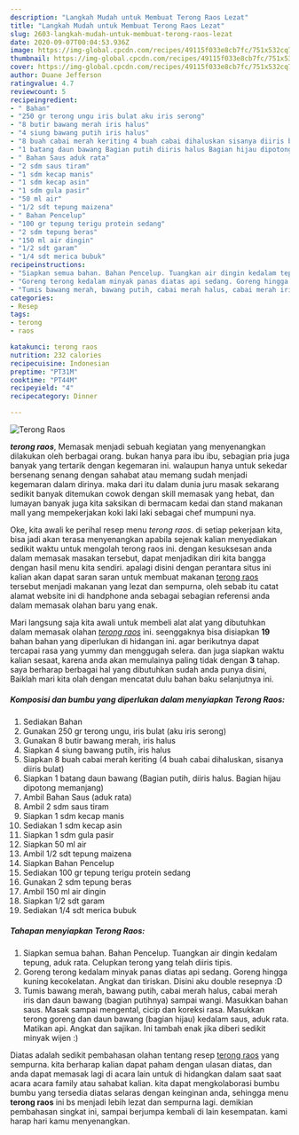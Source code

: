 ```yaml
---
description: "Langkah Mudah untuk Membuat Terong Raos Lezat"
title: "Langkah Mudah untuk Membuat Terong Raos Lezat"
slug: 2603-langkah-mudah-untuk-membuat-terong-raos-lezat
date: 2020-09-07T00:04:53.936Z
image: https://img-global.cpcdn.com/recipes/49115f033e8cb7fc/751x532cq70/terong-raos-foto-resep-utama.jpg
thumbnail: https://img-global.cpcdn.com/recipes/49115f033e8cb7fc/751x532cq70/terong-raos-foto-resep-utama.jpg
cover: https://img-global.cpcdn.com/recipes/49115f033e8cb7fc/751x532cq70/terong-raos-foto-resep-utama.jpg
author: Duane Jefferson
ratingvalue: 4.7
reviewcount: 5
recipeingredient:
- " Bahan"
- "250 gr terong ungu iris bulat aku iris serong"
- "8 butir bawang merah iris halus"
- "4 siung bawang putih iris halus"
- "8 buah cabai merah keriting 4 buah cabai dihaluskan sisanya diiris bulat"
- "1 batang daun bawang Bagian putih diiris halus Bagian hijau dipotong memanjang"
- " Bahan Saus aduk rata"
- "2 sdm saus tiram"
- "1 sdm kecap manis"
- "1 sdm kecap asin"
- "1 sdm gula pasir"
- "50 ml air"
- "1/2 sdt tepung maizena"
- " Bahan Pencelup"
- "100 gr tepung terigu protein sedang"
- "2 sdm tepung beras"
- "150 ml air dingin"
- "1/2 sdt garam"
- "1/4 sdt merica bubuk"
recipeinstructions:
- "Siapkan semua bahan. Bahan Pencelup. Tuangkan air dingin kedalam tepung, aduk rata. Celupkan terong yang telah diiris tipis."
- "Goreng terong kedalam minyak panas diatas api sedang. Goreng hingga kuning kecokelatan. Angkat dan tiriskan. Disini aku double resepnya :D"
- "Tumis bawang merah, bawang putih, cabai merah halus, cabai merah iris dan daun bawang (bagian putihnya) sampai wangi. Masukkan bahan saus. Masak sampai mengental, cicip dan koreksi rasa. Masukkan terong goreng dan daun bawang (bagian hijau) kedalam saus, aduk rata. Matikan api. Angkat dan sajikan. Ini tambah enak jika diberi sedikit minyak wijen :)"
categories:
- Resep
tags:
- terong
- raos

katakunci: terong raos 
nutrition: 232 calories
recipecuisine: Indonesian
preptime: "PT31M"
cooktime: "PT44M"
recipeyield: "4"
recipecategory: Dinner

---
```



![Terong Raos](https://img-global.cpcdn.com/recipes/49115f033e8cb7fc/751x532cq70/terong-raos-foto-resep-utama.jpg)

<b><i>terong raos</i></b>, Memasak menjadi sebuah kegiatan yang menyenangkan dilakukan oleh berbagai orang. bukan hanya para ibu ibu, sebagian pria juga banyak yang tertarik dengan kegemaran ini. walaupun hanya untuk sekedar bersenang senang dengan sahabat atau memang sudah menjadi kegemaran dalam dirinya. maka dari itu dalam dunia juru masak sekarang sedikit banyak ditemukan cowok dengan skill memasak yang hebat, dan lumayan banyak juga kita saksikan di bermacam kedai dan stand makanan mall yang mempekerjakan koki laki laki sebagai chef mumpuni nya.



Oke, kita awali ke perihal resep menu <i>terong raos</i>. di setiap pekerjaan kita, bisa jadi akan terasa menyenangkan apabila sejenak kalian menyediakan sedikit waktu untuk mengolah terong raos ini. dengan kesuksesan anda dalam memasak masakan tersebut, dapat menjadikan diri kita bangga dengan hasil menu kita sendiri. apalagi disini dengan perantara situs ini kalian akan dapat saran saran untuk membuat makanan <u>terong raos</u> tersebut menjadi makanan yang lezat dan sempurna, oleh sebab itu catat alamat website ini di handphone anda sebagai sebagian referensi anda dalam memasak olahan baru yang enak.


Mari langsung saja kita awali untuk membeli alat alat yang dibutuhkan dalam memasak olahan <u><i>terong raos</i></u> ini. seenggaknya bisa disiapkan <b>19</b> bahan bahan yang diperlukan di hidangan ini. agar berikutnya dapat tercapai rasa yang yummy dan menggugah selera. dan juga siapkan waktu kalian sesaat, karena anda akan memulainya paling tidak dengan <b>3</b> tahap. saya berharap berbagai hal yang dibutuhkan sudah anda punya disini, Baiklah mari kita olah dengan mencatat dulu bahan baku selanjutnya ini.

<!--inarticleads1-->

##### Komposisi dan bumbu yang diperlukan dalam menyiapkan Terong Raos:

1. Sediakan  Bahan
1. Gunakan 250 gr terong ungu, iris bulat (aku iris serong)
1. Gunakan 8 butir bawang merah, iris halus
1. Siapkan 4 siung bawang putih, iris halus
1. Siapkan 8 buah cabai merah keriting (4 buah cabai dihaluskan, sisanya diiris bulat)
1. Siapkan 1 batang daun bawang (Bagian putih, diiris halus. Bagian hijau dipotong memanjang)
1. Ambil  Bahan Saus (aduk rata)
1. Ambil 2 sdm saus tiram
1. Siapkan 1 sdm kecap manis
1. Sediakan 1 sdm kecap asin
1. Siapkan 1 sdm gula pasir
1. Siapkan 50 ml air
1. Ambil 1/2 sdt tepung maizena
1. Siapkan  Bahan Pencelup
1. Sediakan 100 gr tepung terigu protein sedang
1. Gunakan 2 sdm tepung beras
1. Ambil 150 ml air dingin
1. Siapkan 1/2 sdt garam
1. Sediakan 1/4 sdt merica bubuk




<!--inarticleads2-->

##### Tahapan menyiapkan Terong Raos:

1. Siapkan semua bahan. Bahan Pencelup. Tuangkan air dingin kedalam tepung, aduk rata. Celupkan terong yang telah diiris tipis.
1. Goreng terong kedalam minyak panas diatas api sedang. Goreng hingga kuning kecokelatan. Angkat dan tiriskan. Disini aku double resepnya :D
1. Tumis bawang merah, bawang putih, cabai merah halus, cabai merah iris dan daun bawang (bagian putihnya) sampai wangi. Masukkan bahan saus. Masak sampai mengental, cicip dan koreksi rasa. Masukkan terong goreng dan daun bawang (bagian hijau) kedalam saus, aduk rata. Matikan api. Angkat dan sajikan. Ini tambah enak jika diberi sedikit minyak wijen :)




Diatas adalah sedikit pembahasan olahan tentang resep <u>terong raos</u> yang sempurna. kita berharap kalian dapat paham dengan ulasan diatas, dan anda dapat memasak lagi di acara lain untuk di hidangkan dalam saat saat acara acara family atau sahabat kalian. kita dapat mengkolaborasi bumbu bumbu yang tersedia diatas selaras dengan keinginan anda, sehingga menu <b>terong raos</b> ini bs menjadi lebih lezat dan sempurna lagi. demikian pembahasan singkat ini, sampai berjumpa kembali di lain kesempatan. kami harap hari kamu menyenangkan.
